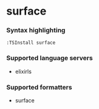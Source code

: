 <!--- THIS DOCUMENT IS AUTOMATICALLY GENERATED, DON'T EDIT IT -->
# surface

### Syntax highlighting

```vim
:TSInstall surface
```

### Supported language servers

- elixirls

### Supported formatters

- surface
